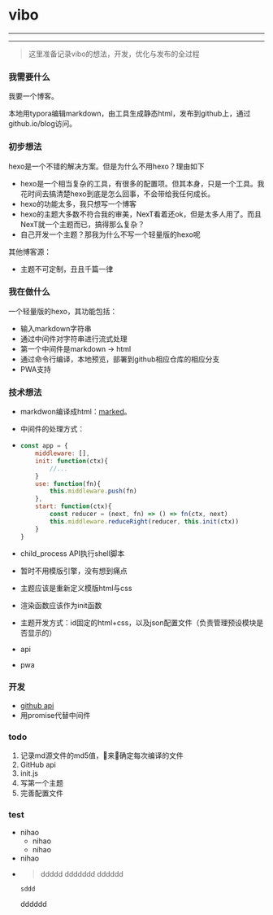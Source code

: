 # vibo

---

---

> 这里准备记录vibo的想法，开发，优化与发布的全过程

### 我需要什么

我要一个博客。

本地用typora编辑markdown，由工具生成静态html，发布到github上，通过github.io/blog访问。

### 初步想法

hexo是一个不错的解决方案。但是为什么不用hexo？理由如下

- hexo是一个相当复杂的工具，有很多的配置项。但其本身，只是一个工具。我花时间去搞清楚hexo到底是怎么回事，不会带给我任何成长。
- hexo的功能太多，我只想写一个博客
- hexo的主题大多数不符合我的审美，NexT看着还ok，但是太多人用了。而且NexT就一个主题而已，搞得那么复杂？
- 自己开发一个主题？那我为什么不写一个轻量版的hexo呢

其他博客源：

- 主题不可定制，丑且千篇一律

### 我在做什么

一个轻量版的hexo，其功能包括：

- 输入markdown字符串
- 通过中间件对字符串进行流式处理
- 第一个中间件是markdown -> html
- 通过命令行编译，本地预览，部署到github相应仓库的相应分支
- PWA支持

### 技术想法

- markdwon编译成html：[marked](https://marked.js.org/#/README.md)。

- 中间件的处理方式：

- ```javascript
  const app = {
      middleware: [],
      init: function(ctx){
          //...
      }
      use: function(fn){
          this.middleware.push(fn)
      },
      start: function(ctx){
          const reducer = (next, fn) => () => fn(ctx, next)
          this.middleware.reduceRight(reducer, this.init(ctx))
      }
  }
  ```

- child_process API执行shell脚本

- 暂时不用模版引擎，没有想到痛点

- 主题应该是重新定义模版html与css

- 渲染函数应该作为init函数

- 主题开发方式：id固定的html+css，以及json配置文件（负责管理预设模块是否显示的）

- api

- pwa

### 开发

- [github api](https://developer.github.com/v3/)
- 用promise代替中间件

### todo

1. 记录md源文件的md5值，来确定每次编译的文件
2. GitHub api
3. init.js
4. 写第一个主题
5. 完善配置文件

### test
- nihao
    - nihao
    - nihao
- nihao 
- > ddddd
    ddddddd
    dddddd
    ```
    sddd
    ```
    dddddd